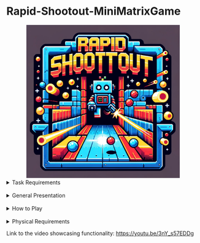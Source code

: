 # Rapid-Shootout-MiniMatrixGame
<div align="center"><img src="rapid_shootout_logo_dalle.png" width="400" height="400"></div>

<details>
<summary>
Task Requirements
</summary>

---

This game was developed as part of the homeworks for the course "Introduction to Robotics" at the University of Bucharest.
The task for this homework was to develop a game that uses an 8x8 LED matrix and an LCD display. The game should be controlled by a joystick and buttons and should provide the user with a menu and a way of progressing in the game.
</details>
<br>

<details>
<summary>
General Presentation
</summary>

---

The game is a one-player shooter, where the player is spawned randomly in a room and has to shoot walls in order to be able to enter other ones. Walls are generated automatically and each one gives points based on the difficulty chosen by the player. The game ends when the player runs out of lives, destroys all the walls or runs out of time. Bullets come back after not hitting a wall and going out of the room, endangering the lives of the user. The player also has the chance to get streaks of destroyed walls, that double the points. During the last five seconds of the round, the current room gets shut and the points double, giving the chance to the player to shoot uninterruptedly, not fearing losing lives. This also means that entering a full room before the end, but not too soon, gives them an edge.
</details>
<br>

<details>
<summary>
How to Play
</summary>

---

<br>
  <details style="margin-left: 20px;">
    <summary>
    Menu Navigation
    </summary>
    <ul>
      <li>Scrolling through the menu is done with the joystick, by moving it up and down.</li>
      <li>Selecting an option is done by pressing the button or by moving the joystick to the right.</li>
      <li>Going back to the previous menu is done by moving the joystick to the left.</li>
      <li>!The play option may not be selected via the joystick, in order to not start the game by mistake.</li>
    </ul>
    </details>

  <details style="margin-left: 20px;">
    <summary>
    Game Controls
    </summary>
    <ul>
      <li>Moving the player is done by moving the joystick in the desired direction.</li>
      <li>Shooting is done by pressing the button, and the bullet will take the last direction of the player.</li>
    </ul>
    </details>

  <details style="margin-left: 20px;">
    <summary>
    Game Rules and Player Bonuses
    </summary>
    <ul>
      <li>Each wall values 1p, 2p or 3p, based on the difficulty of the round: Easy, Medium, Hard</li>
      <li>Each round lasts for 90s, 60s or 30s, based on the difficulty of the round: Easy, Medium, Hard</li>
      <li>The player has 5, 4 or 3 lives, based on the difficulty of the round: Easy, Medium, Hard</li>
      <li>The player navigates the rooms by going out of the matrix bounds</li>
      <li>Bullets travel the current matrix by returning in bounds, on the other side, after exiting it</li>
      <li>A streak can be obtained by shooting walls in order, with less than 900ms between them. This will double their values.</li>
      <li>During the last 5 seconds of each round, the room gets locked and the player cannot leave the room. The points are doubled during this moment.</li>
    </ul>
    </details>

</details>
<br>
<details>
<summary>
Physical Requirements
</summary>

---

  <ul>
  <li>Arduino Board</li>
  <li>Breadboard</li>
  <li>8x8 LED Matrix</li>
  <li>Joystick</li>
  <li>Button</li>
  <li>Buzzer</li>
  <li>2x 10 kOhm Resistor for pull-down</li>
  <li>20 kOhm Resistor for LED Matrix</li>
  <li>100 uF Electroytic Capacitor</li>
  <li>0.1 uF Ceramic Capacitor</li>
  <li>Wires</li>
  </ul>
  
  ![Circuit](circuit_pic.jpg)
</details>


Link to the video showcasing functionality: https://youtu.be/3nY_s57EDDg
